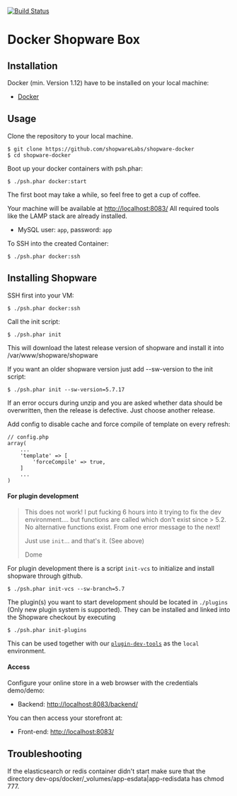 [![Build Status](https://travis-ci.org/shopwareLabs/shopware-docker.svg?branch=master)](https://travis-ci.org/shopwareLabs/shopware-docker)

Docker Shopware Box
====================

## Installation

Docker (min. Version 1.12) have to be installed on your local machine:

 - [Docker](https://docs.docker.com/engine/installation/linux/)

## Usage

Clone the repository to your local machine.

    $ git clone https://github.com/shopwareLabs/shopware-docker
    $ cd shopware-docker

Boot up your docker containers with psh.phar:

    $ ./psh.phar docker:start

The first boot may take a while, so feel free to get a cup of coffee.

Your machine will be available at [http://localhost:8083/](http://localhost:8083/)
All required tools like the LAMP stack are already installed.

- MySQL user: `app`, password: `app`

To SSH into the created Container:

    $ ./psh.phar docker:ssh

## Installing Shopware

SSH first into your VM:

    $ ./psh.phar docker:ssh
    
Call the init script:

    $ ./psh.phar init
    
This will download the latest release version of shopware and install it into /var/www/shopware/shopware

If you want an older shopware version just add --sw-version to the init script:

    $ ./psh.phar init --sw-version=5.7.17

If an error occurs during unzip and you are asked whether data should be overwritten, then the release is defective. Just choose another release.

Add config to disable cache and force compile of template on every refresh:

    // config.php
    array(
        ...
        'template' => [
            'forceCompile' => true,
        ]
        ...
    )

#### For plugin development

> This does not work! I put fucking 6 hours into it trying to fix the dev environment.... but functions are called which don't exist since > 5.2. No alternative functions exist. From one error message to the next!
>
> Just use `init`... and that's it. (See above)
> 
> Dome

For plugin development there is a script `init-vcs` to initialize and install shopware through github.  

    $ ./psh.phar init-vcs --sw-branch=5.7

The plugin(s) you want to start development should be located in `./plugins` (Only new plugin system is supported). They can be installed and linked into the Shopware checkout by executing

    $ ./psh.phar init-plugins
    

This can be used together with our [`plugin-dev-tools`](https://github.com/shopwareLabs/plugin-dev-tools) as the `local` environment.

#### Access

Configure your online store in a web browser with the credentials demo/demo:

- Backend: [http://localhost:8083/backend/](http://localhost:8083/backend/)

You can then access your storefront at:

- Front-end: [http://localhost:8083/](http://localhost:8083/)

## Troubleshooting 

If the elasticsearch or redis container didn't start make sure that the directory dev-ops/docker/_volumes/app-esdata|app-redisdata has chmod 777.
